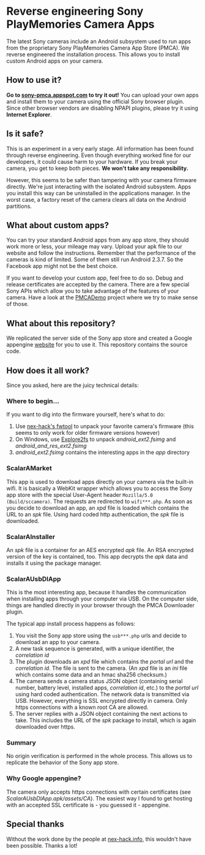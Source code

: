 # Reverse engineering Sony PlayMemories Camera Apps #
The latest Sony cameras include an Android subsystem used to run apps from the proprietary Sony PlayMemories Camera App Store (PMCA). We reverse engineered the installation process. This allows you to install custom Android apps on your camera.

## How to use it? ###
**Go to [sony-pmca.appspot.com](https://sony-pmca.appspot.com/) to try it out!** You can upload your own apps and install them to your camera using the official Sony browser plugin. Since other browser vendors are disabling NPAPI plugins, please try it using **Internet Explorer**.

## Is it safe? ##
This is an experiment in a very early stage. All information has been found through reverse engineering. Even though everything worked fine for our developers, it could cause harm to your hardware. If you break your camera, you get to keep both pieces. **We won't take any responsibility.**

However, this seems to be safer than tampering with your camera firmware directly. We're just interacting with the isolated Android subsystem. Apps you install this way can be uninstalled in the applications manager. In the worst case, a factory reset of the camera clears all data on the Android partitions.

## What about custom apps? ##
You can try your standard Android apps from any app store, they should work more or less, your mileage may vary. Upload your apk file to our website and follow the instructions. Remember that the performance of the cameras is kind of limited. Some of them still run Android 2.3.7. So the Facebook app might not be the best choice.

If you want to develop your custom app, feel free to do so. Debug and release certificates are accepted by the camera. There are a few special Sony APIs which allow you to take advantage of the features of your camera. Have a look at the [PMCADemo](https://github.com/ma1co/PMCADemo) project where we try to make sense of those.

## What about this repository? ##
We replicated the server side of the Sony app store and created a Google appengine [website](https://sony-pmca.appspot.com/) for you to use it. This repository contains the source code.

## How does it all work? ##
Since you asked, here are the juicy technical details:

### Where to begin... ###
If you want to dig into the firmware yourself, here's what to do:

1. Use [nex-hack's fwtool](http://www.personal-view.com/faqs/sony-hack/fwtool) to unpack your favorite camera's firmware (this seems to only work for older firmware versions however)
2. On Windows, use [Explore2fs](http://www.chrysocome.net/explore2fs) to unpack *android_ext2.fsimg* and *android_and_res_ext2.fsimg*
3. *android_ext2.fsimg* contains the interesting apps in the *app* directory

### ScalarAMarket ###
This app is used to download apps directly on your camera via the built-in wifi.
It is basically a WebKit wrapper which allows you to access the Sony app store with the special User-Agent header `Mozilla/5.0 (Build/sccamera)`. The requests are redirected to `wifi***.php`. As soon as you decide to download an app, an *xpd* file is loaded which contains the URL to an *spk* file. Using hard coded http authentication, the *spk* file is downloaded.

### ScalarAInstaller ###
An *spk* file is a container for an AES encrypted *apk* file. An RSA encrypted version of the key is contained, too. This app decrypts the *apk* data and installs it using the package manager.

### ScalarAUsbDlApp ###
This is the most interesting app, because it handles the communication when installing apps through your computer via USB. On the computer side, things are handled directly in your browser through the PMCA Downloader plugin.

The typical app install process happens as follows:

1. You visit the Sony app store using the `usb***.php` urls and decide to download an app to your camera.
2. A new task sequence is generated, with a unique identifier, the *correlation id*
3. The plugin downloads an *xpd* file which contains the *portal url* and the 
*correlation id*. The file is sent to the camera. (An *xpd* file is an *ini* file which contains some data and an hmac sha256 checksum.)
4. The camera sends a camera status JSON object (containing serial number, battery level, installed apps, *correlation id*, etc.) to the *portal url* using hard coded authentication. The network data is transmitted via USB. However, everything is SSL encrypted directly in camera. Only https connections with a known root CA are allowed.
5. The server replies with a JSON object containing the next actions to take. This includes the URL of the *spk* package to install, which is again downloaded over https.

### Summary ###
No origin verification is performed in the whole process. This allows us to replicate the behavior of the Sony app store.

### Why Google appengine? ###
The camera only accepts https connections with certain certificates (see *ScalarAUsbDlApp.apk/assets/CA*). The easiest way I found to get hosting with an accepted SSL certificate is - you guessed it - appengine.

## Special thanks ##
Without the work done by the people at [nex-hack.info](http://www.nex-hack.info/), this wouldn't have been possible. Thanks a lot!
